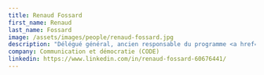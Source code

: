 ```yaml
---
title: Renaud Fossard
first_name: Renaud
last_name: Fossard
image: /assets/images/people/renaud-fossard.jpg
description: "Délégué général, ancien responsable du programme <a href=\"https://sp-im.org/\" target=\"_blank\" rel=\"noreferrer\">Spim</a>"
company: Communication et démocratie (CODE)
linkedin: https://www.linkedin.com/in/renaud-fossard-60676441/
---
```

